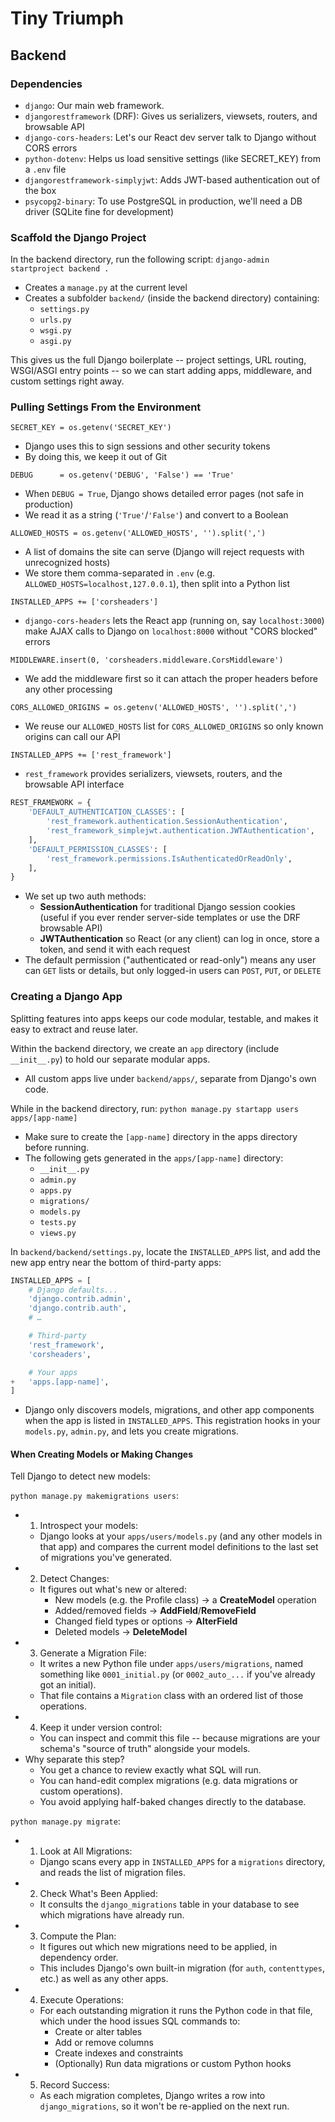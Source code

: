 # Tiny Triumph

## Backend

### Dependencies
- `django`: Our main web framework.
- `djangorestframework` (DRF): Gives us serializers, viewsets, routers, and browsable API
- `django-cors-headers`: Let's our React dev server talk to Django without CORS errors
- `python-dotenv`: Helps us load sensitive settings (like SECRET_KEY) from a `.env` file
- `djangorestframework-simplyjwt`: Adds JWT-based authentication out of the box
- `psycopg2-binary`: To use PostgreSQL in production, we'll need a DB driver (SQLite fine for development)


### Scaffold the Django Project
In the backend directory, run the following script: `django-admin startproject backend .`
- Creates a `manage.py` at the current level
- Creates a subfolder `backend/` (inside the backend directory) containing:
  - `settings.py`
  - `urls.py`
  - `wsgi.py`
  - `asgi.py`

This gives us the full Django boilerplate -- project settings, URL routing, WSGI/ASGI entry points -- so we can start adding apps, middleware, and custom settings right away.


### Pulling Settings From the Environment
`SECRET_KEY = os.getenv('SECRET_KEY')`
- Django uses this to sign sessions and other security tokens
- By doing this, we keep it out of Git

`DEBUG      = os.getenv('DEBUG', 'False') == 'True'`
- When `DEBUG = True`, Django shows detailed error pages (not safe in production)
- We read it as a string (`'True'`/`'False'`) and convert to a Boolean

`ALLOWED_HOSTS = os.getenv('ALLOWED_HOSTS', '').split(',')`
- A list of domains the site can serve (Django will reject requests with unrecognized hosts)
- We store them comma-separated in `.env` (e.g. `ALLOWED_HOSTS=localhost,127.0.0.1`), then split into a Python list

`INSTALLED_APPS += ['corsheaders']`
- `django-cors-headers` lets the React app (running on, say `localhost:3000`) make AJAX calls to Django on `localhost:8000` without "CORS blocked" errors

`MIDDLEWARE.insert(0, 'corsheaders.middleware.CorsMiddleware')`
- We add the middleware first so it can attach the proper headers before any other processing

`CORS_ALLOWED_ORIGINS = os.getenv('ALLOWED_HOSTS', '').split(',')`
- We reuse our `ALLOWED_HOSTS` list for `CORS_ALLOWED_ORIGINS` so only known origins can call our API

`INSTALLED_APPS += ['rest_framework']`
- `rest_framework` provides serializers, viewsets, routers, and the browsable API interface

```py
REST_FRAMEWORK = {
    'DEFAULT_AUTHENTICATION_CLASSES': [
        'rest_framework.authentication.SessionAuthentication',
        'rest_framework_simplejwt.authentication.JWTAuthentication',
    ],
    'DEFAULT_PERMISSION_CLASSES': [
        'rest_framework.permissions.IsAuthenticatedOrReadOnly',
    ],
}
```
- We set up two auth methods:
  - **SessionAuthentication** for traditional Django session cookies (useful if you ever render server-side templates or use the DRF browsable API)
  - **JWTAuthentication** so React (or any client) can log in once, store a token, and send it with each request
- The default permission ("authenticated or read-only") means any user can `GET` lists or details, but only logged-in users can `POST`, `PUT`, or `DELETE`


### Creating a Django App
Splitting features into apps keeps our code modular, testable, and makes it easy to extract and reuse later.

Within the backend directory, we create an `app` directory (include `__init__.py`) to hold our separate modular apps.
- All custom apps live under `backend/apps/`, separate from Django's own code.

While in the backend directory, run: `python manage.py startapp users apps/[app-name]`
- Make sure to create the `[app-name]` directory in the apps directory before running.
- The following gets generated in the `apps/[app-name]` directory:
  - `__init__.py`
  - `admin.py`
  - `apps.py`
  - `migrations/`
  - `models.py`
  - `tests.py`
  - `views.py`

In `backend/backend/settings.py`, locate the `INSTALLED_APPS` list, and add the new app entry near the bottom of third-party apps:
```py
INSTALLED_APPS = [
    # Django defaults...
    'django.contrib.admin',
    'django.contrib.auth',
    # …

    # Third-party
    'rest_framework',
    'corsheaders',

    # Your apps
+   'apps.[app-name]',
]

```
- Django only discovers models, migrations, and other app components when the app is listed in `INSTALLED_APPS`. This registration hooks in your `models.py`, `admin.py`, and lets you create migrations.

#### When Creating Models or Making Changes
Tell Django to detect new models:

`python manage.py makemigrations users`:
- 1. Introspect your models:
  - Django looks at your `apps/users/models.py` (and any other models in that app) and compares the current model definitions to the last set of migrations you've generated.
- 2. Detect Changes:
  - It figures out what's new or altered:
    - New models (e.g. the Profile class) -> a **CreateModel** operation
    - Added/removed fields -> **AddField**/**RemoveField**
    - Changed field types or options -> **AlterField**
    - Deleted models -> **DeleteModel**
- 3. Generate a Migration File:
  - It writes a new Python file under `apps/users/migrations`, named something like `0001_initial.py` (or `0002_auto_...` if you've already got an initial).
  - That file contains a `Migration` class with an ordered list of those operations.
- 4. Keep it under version control:
  - You can inspect and commit this file -- because migrations are your schema's "source of truth" alongside your models.
- Why separate this step?
  - You get a chance to review exactly what SQL will run.
  - You can hand-edit complex migrations (e.g. data migrations or custom operations).
  - You avoid applying half-baked changes directly to the database.

`python manage.py migrate`:
- 1. Look at All Migrations:
  - Django scans every app in `INSTALLED_APPS` for a `migrations` directory, and reads the list of migration files.
- 2. Check What's Been Applied:
  - It consults the `django_migrations` table in your database to see which migrations have already run.
- 3. Compute the Plan:
  - It figures out which new migrations need to be applied, in dependency order.
  - This includes Django's own built-in migration (for `auth`, `contenttypes`, etc.) as well as any other apps.
- 4. Execute Operations:
  - For each outstanding migration it runs the Python code in that file, which under the hood issues SQL commands to:
    - Create or alter tables
    - Add or remove columns
    - Create indexes and constraints
    - (Optionally) Run data migrations or custom Python hooks
- 5. Record Success:
  - As each migration completes, Django writes a row into `django_migrations`, so it won't be re-applied on the next run.

